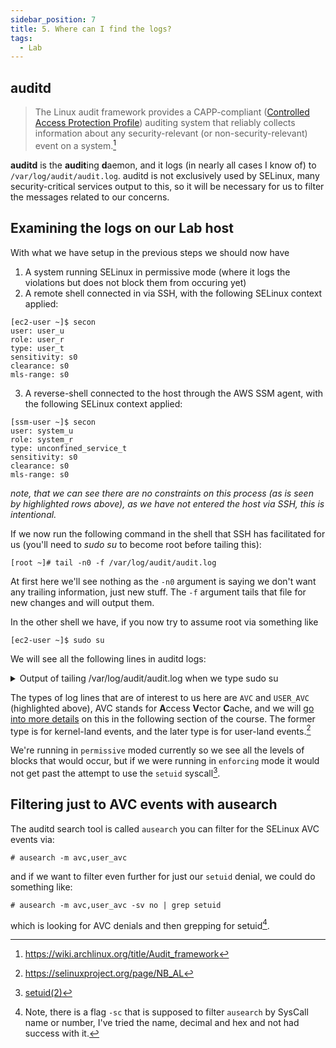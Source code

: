 ```yaml
---
sidebar_position: 7
title: 5. Where can I find the logs?
tags:
  - Lab 
---
```


## auditd

> The Linux audit framework provides a CAPP-compliant ([Controlled Access Protection Profile](https://en.wikipedia.org/wiki/Controlled_Access_Protection_Profile)) auditing system that reliably collects information about any security-relevant (or non-security-relevant) event on a system.[^1]

**auditd** is the **audit**ing **d**aemon, and it logs (in nearly all cases I know of) to `/var/log/audit/audit.log`.
auditd is not exclusively used by SELinux, many security-critical services output to this, so it will be necessary for us to filter the messages related to our concerns.

## Examining the logs on our Lab host

With what we have setup in the previous steps we should now have
1. A system running SELinux in permissive mode (where it logs the violations but does not block them from occuring yet)
2. A remote shell connected in via SSH, with the following SELinux context applied:
  ```plain {4}
  [ec2-user ~]$ secon
  user: user_u
  role: user_r
  type: user_t
  sensitivity: s0
  clearance: s0
  mls-range: s0
  ```
3. A reverse-shell connected to the host through the AWS SSM agent, with the following SELinux context applied:
  ```plain {4}
  [ssm-user ~]$ secon
  user: system_u
  role: system_r
  type: unconfined_service_t
  sensitivity: s0
  clearance: s0
  mls-range: s0
  ```
  _note, that we can see there are no constraints on this process (as is seen by highlighted rows above), as we have not entered the host via SSH, this is intentional._

If we now run the following command in the shell that SSH has facilitated for us (you'll need to _sudo su_ to become root before tailing this):
```
[root ~]# tail -n0 -f /var/log/audit/audit.log
```

At first here we'll see nothing as the `-n0` argument is saying we don't want any trailing information, just new stuff. The `-f` argument tails that file for new changes and will output them.

In the other shell we have, if you now try to assume root via something like
```
[ec2-user ~]$ sudo su
```

We will see all the following lines in auditd logs:

<details>
<summary>Output of tailing /var/log/audit/audit.log when we type sudo su</summary>

```plain {1,19,22,25,41,45,49,53,57,65,69,71}
type=AVC msg=audit(1668988444.803:150): avc:  denied  { setuid } for  pid=3543 comm="sudo" capability=7
 scontext=user_u:user_r:user_t:s0 tcontext=user_u:user_r:user_t:s0 tclass=capability permissive=1

type=USER_ACCT msg=audit(1668988444.843:151): pid=3543 uid=1000 auid=1000 ses=2 subj=user_u:user_r:user_
t:s0 msg='op=PAM:accounting grantors=pam_unix acct="ec2-user" exe="/usr/bin/sudo" hostname=? addr=? term
inal=/dev/pts/1 res=success'

type=USER_CMD msg=audit(1668988444.843:152): pid=3543 uid=1000 auid=1000 ses=2 subj=user_u:user_r:user_t
:s0 msg='cwd="/home/ec2-user" cmd="su" terminal=pts/1 res=success'

type=CRED_REFR msg=audit(1668988444.843:153): pid=3543 uid=0 auid=1000 ses=2 subj=user_u:user_r:user_t:s
0 msg='op=PAM:setcred grantors=pam_env,pam_unix acct="root" exe="/usr/bin/sudo" hostname=? addr=? termin
al=/dev/pts/1 res=success'

type=USER_START msg=audit(1668988444.847:154): pid=3543 uid=0 auid=1000 ses=2 subj=user_u:user_r:user_t:
s0 msg='op=PAM:session_open grantors=pam_keyinit,pam_keyinit,pam_limits,pam_systemd,pam_unix acct="root"
 exe="/usr/bin/sudo" hostname=? addr=? terminal=/dev/pts/1 res=success'

type=AVC msg=audit(1668988444.851:155): avc:  denied  { create } for  pid=3545 comm="su" scontext=user_u
:user_r:user_t:s0 tcontext=user_u:user_r:user_t:s0 tclass=netlink_selinux_socket permissive=1

type=AVC msg=audit(1668988444.851:156): avc:  denied  { bind } for  pid=3545 comm="su" scontext=user_u:u
ser_r:user_t:s0 tcontext=user_u:user_r:user_t:s0 tclass=netlink_selinux_socket permissive=1

type=USER_AVC msg=audit(1668988444.855:157): pid=3545 uid=0 auid=1000 ses=2 subj=user_u:user_r:user_t:s0
 msg='avc:  denied  { passwd } for  scontext=user_u:user_r:user_t:s0 tcontext=user_u:user_r:user_t:s0 tc
lass=passwd  exe="/usr/bin/su" sauid=0 hostname=? addr=? terminal=pts/1'

type=USER_AUTH msg=audit(1668988444.855:158): pid=3545 uid=0 auid=1000 ses=2 subj=user_u:user_r:user_t:s
0 msg='op=PAM:authentication grantors=pam_rootok acct="root" exe="/usr/bin/su" hostname=ip-172-31-5-255.
us-west-2.compute.internal addr=? terminal=pts/1 res=success'

type=USER_ACCT msg=audit(1668988444.855:159): pid=3545 uid=0 auid=1000 ses=2 subj=user_u:user_r:user_t:s
0 msg='op=PAM:accounting grantors=pam_succeed_if acct="root" exe="/usr/bin/su" hostname=ip-172-31-5-255.
us-west-2.compute.internal addr=? terminal=pts/1 res=success'

type=CRED_ACQ msg=audit(1668988444.855:160): pid=3545 uid=0 auid=1000 ses=2 subj=user_u:user_r:user_t:s0
 msg='op=PAM:setcred grantors=pam_rootok acct="root" exe="/usr/bin/su" hostname=ip-172-31-5-255.us-west-
2.compute.internal addr=? terminal=pts/1 res=success'

type=AVC msg=audit(1668988444.855:161): avc:  denied  { read write } for  pid=3545 comm="su" name="lastl
og" dev="xvda1" ino=12918534 scontext=user_u:user_r:user_t:s0 tcontext=system_u:object_r:lastlog_t:s0 tc
lass=file permissive=1

type=AVC msg=audit(1668988444.855:161): avc:  denied  { open } for  pid=3545 comm="su" path="/var/log/la
stlog" dev="xvda1" ino=12918534 scontext=user_u:user_r:user_t:s0 tcontext=system_u:object_r:lastlog_t:s0
 tclass=file permissive=1

type=AVC msg=audit(1668988444.855:162): avc:  denied  { lock } for  pid=3545 comm="su" path="/var/log/la
stlog" dev="xvda1" ino=12918534 scontext=user_u:user_r:user_t:s0 tcontext=system_u:object_r:lastlog_t:s0
 tclass=file permissive=1

type=AVC msg=audit(1668988444.855:163): avc:  denied  { read } for  pid=3545 comm="su" name="btmp" dev="
xvda1" ino=12940222 scontext=user_u:user_r:user_t:s0 tcontext=system_u:object_r:faillog_t:s0 tclass=file
 permissive=1

type=AVC msg=audit(1668988444.855:163): avc:  denied  { open } for  pid=3545 comm="su" path="/var/log/bt
mp" dev="xvda1" ino=12940222 scontext=user_u:user_r:user_t:s0 tcontext=system_u:object_r:faillog_t:s0 tc
lass=file permissive=1

type=USER_START msg=audit(1668988444.855:164): pid=3545 uid=0 auid=1000 ses=2 subj=user_u:user_r:user_t:
s0 msg='op=PAM:session_open grantors=pam_keyinit,pam_limits,pam_systemd,pam_unix,pam_xauth acct="root" e
xe="/usr/bin/su" hostname=ip-172-31-5-255.us-west-2.compute.internal addr=? terminal=pts/1 res=success'

type=AVC msg=audit(1668988444.859:165): avc:  denied  { dac_read_search } for  pid=3546 comm="bash" capa
bility=2  scontext=user_u:user_r:user_t:s0 tcontext=user_u:user_r:user_t:s0 tclass=capability permissive
=1

type=AVC msg=audit(1668988444.859:166): avc:  denied  { read } for  pid=3546 comm="bash" name=".bashrc"dev="xvda1" ino=302930 scontext=user_u:user_r:user_t:s0 tcontext=system_u:object_r:admin_home_t:s0 tclass=file permissive=1

type=AVC msg=audit(1668988444.859:166): avc:  denied  { open } for  pid=3546 comm="bash" path="/root/.bashrc" dev="xvda1" ino=302930 scontext=user_u:user_r:user_t:s0 tcontext=system_u:object_r:admin_home_t:s0 tclass=file permissive=1
```
</details>

The types of log lines that are of interest to us here are `AVC` and `USER_AVC` (highlighted above), AVC stands for **A**ccess **V**ector **C**ache, and we will [go into more details](/course/beyond-the-basics/auditd-and-access-vector-cache) on this in the following section of the course. The former type is for kernel-land events, and the later type is for user-land events.[^2]

We're running in `permissive` moded currently so we see all the levels of blocks that would occur, but if we were running in `enforcing` mode it would not get past the attempt to use the `setuid` syscall[^3].

## Filtering just to AVC events with ausearch

The auditd search tool is called `ausearch` you can filter for the SELinux AVC events via:
```
# ausearch -m avc,user_avc
```

and if we want to filter even further for just our `setuid` denial,  we could do something like:
```
# ausearch -m avc,user_avc -sv no | grep setuid
```
which is looking for AVC denials and then grepping for setuid[^4].

[^1]: https://wiki.archlinux.org/title/Audit_framework
[^2]: https://selinuxproject.org/page/NB_AL
[^3]: [setuid(2)](https://man7.org/linux/man-pages/man2/setuid.2.html)
[^4]: Note, there is a flag `-sc` that is supposed to filter `ausearch` by SysCall name or number, I've tried the name, decimal and hex and not had success with it.